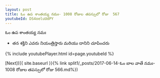 ```yaml
---
layout: post
title: ఓం ఉప శాంతయ్య నమః- 1008 రోజుల తపస్సులో రోజు  567
youtubeId: DS4oeluUdPY
---
```

 
 
 ఓం ఉప శాంతయ్య నమః  
 
 -  తన శక్తిని ఎవరు నియంత్రిస్తారు మరియు దానిని చూపించరు 
 
  
 
  
 
 
 
 
 
 


{% include youtubePlayer.html id=page.youtubeId %}
 
[Next]({{ site.baseurl }}{% link  split1/_posts/2017-06-14-ఓం బాల వాతే నమః- 1008 రోజుల తపస్సులో రోజు  566.md%})
 
